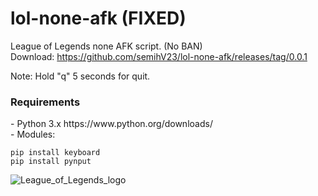 # lol-none-afk (FIXED)
League of Legends none AFK script. (No BAN) <br>
Download: https://github.com/semihV23/lol-none-afk/releases/tag/0.0.1

Note: Hold "q" 5 seconds for quit.

<h3>Requirements</h3>
- Python 3.x https://www.python.org/downloads/ <br>
- Modules:<br>


```
pip install keyboard
pip install pynput
```

![League_of_Legends_logo](https://user-images.githubusercontent.com/54319361/114636658-30282500-9cd0-11eb-99df-c8da8b130fd6.png)
